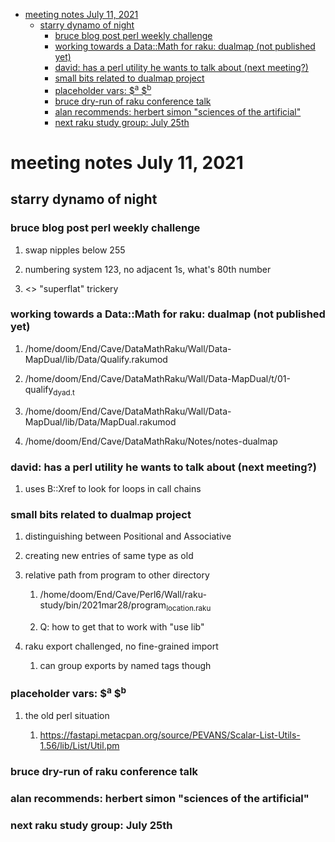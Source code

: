 - [meeting notes July 11, 2021](#org22b383c)
  - [starry dynamo of night](#org4693aec)
    - [bruce blog post perl weekly challenge](#org9413c5b)
    - [working towards a Data::Math for raku: dualmap (not published yet)](#org3c97c98)
    - [david: has a perl utility he wants to talk about (next meeting?)](#orgdb485d1)
    - [small bits related to dualmap project](#orgeb77bbb)
    - [placeholder vars: $<sup>a</sup> $<sup>b</sup>](#org1c11b81)
    - [bruce dry-run of raku conference talk](#orgbd886f3)
    - [alan recommends: herbert simon "sciences of the artificial"](#org9a27e40)
    - [next raku study group: July 25th](#org0542849)


<a id="org22b383c"></a>

# meeting notes July 11, 2021


<a id="org4693aec"></a>

## starry dynamo of night


<a id="org9413c5b"></a>

### bruce blog post perl weekly challenge

1.  swap nipples below 255

2.  numbering system 123, no adjacent 1s, what's 80th number

3.  <> "superflat" trickery


<a id="org3c97c98"></a>

### working towards a Data::Math for raku: dualmap (not published yet)

1.  /home/doom/End/Cave/DataMathRaku/Wall/Data-MapDual/lib/Data/Qualify.rakumod

2.  /home/doom/End/Cave/DataMathRaku/Wall/Data-MapDual/t/01-qualify<sub>dyad.t</sub>

3.  /home/doom/End/Cave/DataMathRaku/Wall/Data-MapDual/lib/Data/MapDual.rakumod

4.  /home/doom/End/Cave/DataMathRaku/Notes/notes-dualmap


<a id="orgdb485d1"></a>

### david: has a perl utility he wants to talk about (next meeting?)

1.  uses B::Xref to look for loops in call chains


<a id="orgeb77bbb"></a>

### small bits related to dualmap project

1.  distinguishing between Positional and Associative

2.  creating new entries of same type as old

3.  relative path from program to other directory

    1.  /home/doom/End/Cave/Perl6/Wall/raku-study/bin/2021mar28/program<sub>location.raku</sub>
    
    2.  Q: how to get that to work with "use lib"

4.  raku export challenged, no fine-grained import

    1.  can group exports by named tags though


<a id="org1c11b81"></a>

### placeholder vars: $<sup>a</sup> $<sup>b</sup>

1.  the old perl situation

    1.  <https://fastapi.metacpan.org/source/PEVANS/Scalar-List-Utils-1.56/lib/List/Util.pm>


<a id="orgbd886f3"></a>

### bruce dry-run of raku conference talk


<a id="org9a27e40"></a>

### alan recommends: herbert simon "sciences of the artificial"


<a id="org0542849"></a>

### next raku study group: July 25th
